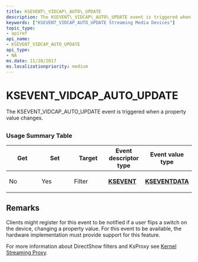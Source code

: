 ```yaml
---
title: KSEVENT\_VIDCAP\_AUTO\_UPDATE
description: The KSEVENT\_VIDCAP\_AUTO\_UPDATE event is triggered when a property value changes.
keywords: ["KSEVENT_VIDCAP_AUTO_UPDATE Streaming Media Devices"]
topic_type:
- apiref
api_name:
- KSEVENT_VIDCAP_AUTO_UPDATE
api_type:
- NA
ms.date: 11/28/2017
ms.localizationpriority: medium
---
```


# KSEVENT\_VIDCAP\_AUTO\_UPDATE


The KSEVENT\_VIDCAP\_AUTO\_UPDATE event is triggered when a property value changes.

## <span id="ddk_ksevent_vidcap_auto_update_ks"></span><span id="DDK_KSEVENT_VIDCAP_AUTO_UPDATE_KS"></span>


### <span id="usage_summary_table"></span><span id="USAGE_SUMMARY_TABLE"></span>Usage Summary Table

<table>
<colgroup>
<col width="20%" />
<col width="20%" />
<col width="20%" />
<col width="20%" />
<col width="20%" />
</colgroup>
<thead>
<tr class="header">
<th>Get</th>
<th>Set</th>
<th>Target</th>
<th>Event descriptor type</th>
<th>Event value type</th>
</tr>
</thead>
<tbody>
<tr class="odd">
<td><p>No</p></td>
<td><p>Yes</p></td>
<td><p>Filter</p></td>
<td><p><a href="/previous-versions/ff561744(v=vs.85)" data-raw-source="[&lt;strong&gt;KSEVENT&lt;/strong&gt;](/previous-versions/ff561744(v=vs.85))"><strong>KSEVENT</strong></a></p></td>
<td><p><a href="/windows-hardware/drivers/ddi/ks/ns-ks-kseventdata" data-raw-source="[&lt;strong&gt;KSEVENTDATA&lt;/strong&gt;](/windows-hardware/drivers/ddi/ks/ns-ks-kseventdata)"><strong>KSEVENTDATA</strong></a></p></td>
</tr>
</tbody>
</table>

 

Remarks
-------

Clients might register for this event to be notified if a user flips a switch on the device, changing a property value. For this event to be available, the hardware implementation must provide support for this feature.

For more information about DirectShow filters and KsProxy see [Kernel Streaming Proxy](/windows-hardware/drivers/ddi/_stream/index).

